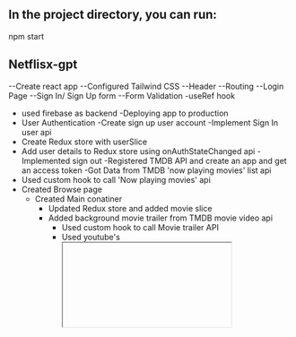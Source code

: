 ## In the project directory, you can run:

npm start

## Netflisx-gpt

--Create react app
--Configured Tailwind CSS
--Header
--Routing
--Login Page
--Sign In/ Sign Up form
--Form Validation
  -useRef hook
- used firebase as backend
-Deploying app to production
- User Authentication 
  -Create sign up user account
  -Implement Sign In user api
- Create Redux store with userSlice
- Add user details to Redux store using onAuthStateChanged api
-Implemented sign out
-Registered TMDB API and create an app and get an access token
-Got Data from TMDB 'now playing movies' list api
- Used custom hook to call 'Now playing movies' api
- Created Browse page
   - Created Main conatiner
     - Updated Redux store and added movie slice
     - Added background movie trailer from TMDB movie video api
       - Used custom hook to call Movie trailer API 
       - Used youtube's <iframe> for video
       - Added autoplay feature in background movie trailer
     - Added Movie title and description from TMDB nowPlaying movie api
  - Created Secondary container
   - Created 4 types of MovieList - Now playing, Top Rated, Popular , Upcoming
   - Created Movie Card
   - Created Custom hooks for  Now playing, Top Rated, Popular and Upcoming movie list api
- Bugfix- If the user is not signed in ,redirect him to
login page and vice versa.
-Unsubscribed to the onAuthStateChanged callback
-GPT search feature
-Made our website responsive



# Features

-Login/Signup
  -Sign In/Sign Up form
  -Redirect to Browse Page

-Browse(After authentication)
   -Header
   -Routing
   -Main Movie
     -Tailer in background
     -Title & Description
     -Movie suggestions

-Netflix gpt
  -Search bar
  -Movie suggestions     

